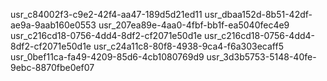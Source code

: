 usr_c84002f3-c9e2-42f4-aa47-189d5d21ed11
usr_dbaa152d-8b51-42df-ae9a-9aab160e0553
usr_207ea89e-4aa0-4fbf-bb1f-ea5040fec4e9
usr_c216cd18-0756-4dd4-8df2-cf2071e50d1e
usr_c216cd18-0756-4dd4-8df2-cf2071e50d1e
usr_c24a11c8-80f8-4938-9ca4-f6a303ecaff5
usr_0bef11ca-fa49-4209-85d6-4cb1080769d9
usr_3d3b5753-5148-40fe-9ebc-8870fbe0ef07
